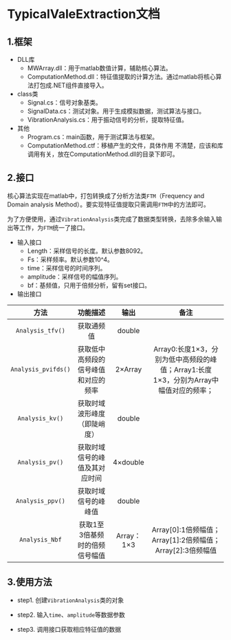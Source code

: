 # TypicalValeExtraction文档

## 1.框架

* DLL库
  * MWArray.dll：用于matlab数值计算，辅助核心算法。
  * ComputationMethod.dll：特征值提取的计算方法。通过matlab将核心算法打包成.NET组件直接导入。
* class类
  * Signal.cs：信号对象基类。
  * SignalData.cs：测试对象。用于生成模拟数据，测试算法与接口。
  * VibrationAnalysis.cs：用于振动信号的分析，提取特征值。
* 其他
  * Program.cs：main函数，用于测试算法与框架。
  * ComputationMethod.ctf：移植产生的文件，具体作用 不清楚，应该和库调用有关，放在ComputationMethod.dll的目录下即可。

## 2.接口

​	核心算法实现在matlab中，打包转换成了分析方法类`FTM`（Frequency and Domain analysis Method）。要实现特征值提取只需调用`FTM`中的方法即可。

​	为了方便使用，通过`VibrationAnalysis`类完成了数据类型转换，去除多余输入输出等工作，为`FTM`统一了接口。

* 输入接口
  * Length：采样信号的长度。默认参数8092。
  * Fs：采样频率。默认参数10^4。
  * time：采样信号的时间序列。
  * amplitude：采样信号的幅值序列。
  * bf：基频值，只用于倍频分析，留有set接口。
* 输出接口

|        方法         |               功能描述               |    输出    |                             备注                             |
| :-----------------: | :----------------------------------: | :--------: | :----------------------------------------------------------: |
|  `Analysis_tfv()`   |              获取通频值              |   double   |                                                              |
| `Analysis_pvifds()` | 获取低中高频段的信号峰值和对应的频率 |  2×Array   | Array0:长度1×3，分别为低中高频段的峰值；Array1:长度1×3，分别为Array中幅值对应的频率； |
|   `Analysis_kv()`   |     获取时域波形峰度（即陡峭度）     |   double   |                                                              |
|   `Analysis_pv()`   |    获取时域信号的峰值及其对应时间    |  4×double  |                                                              |
|  `Analysis_ppv()`   |         获取时域信号的峰峰值         |   double   |                                                              |
|   `Analysis_Nbf`    |    获取1至3倍基频时的倍频信号幅值    | Array：1×3 |  Array[0]:1倍频幅值；Array[1]:2倍频幅值；Array[2]:3倍频幅值  |

## 3.使用方法	

* step1. 创建`VibrationAnalysis`类的对象

* step2. 输入`time`、`amplitude`等数据参数

* step3. 调用接口获取相应特征值的数据

